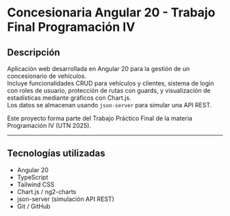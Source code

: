 # Concesionaria Angular 20 - Trabajo Final Programación IV

## Descripción

Aplicación web desarrollada en Angular 20 para la gestión de un concesionario de vehículos.  
Incluye funcionalidades CRUD para vehículos y clientes, sistema de login con roles de usuario, protección de rutas con guards, y visualización de estadísticas mediante gráficos con Chart.js.  
Los datos se almacenan usando `json-server` para simular una API REST.  

Este proyecto forma parte del Trabajo Práctico Final de la materia Programación IV (UTN 2025).

---

## Tecnologías utilizadas

- Angular 20  
- TypeScript  
- Tailwind CSS  
- Chart.js / ng2-charts  
- json-server (simulación API REST)  
- Git / GitHub  


